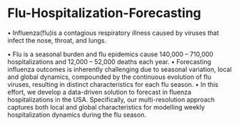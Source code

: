 # Flu-Hospitalization-Forecasting

• Influenza(flu)is a contagious respiratory illness caused by viruses that infect the nose, throat, and lungs.
  
• Flu is a seasonal burden and flu epidemics cause 140,000 – 710,000 hospitalizations and 12,000 – 52,000 deaths each year.
  • Forecasting influenza outcomes is inherently challenging due to seasonal variation, local and global dynamics, compounded by the continuous evolution of flu viruses, resulting in distinct characteristics for each flu season.
  • In this effort, we develop a data-driven solution to forecast in fluenza hospitalizations in the USA. Specifically, our multi-resolution approach captures both local and global characteristics for modelling weekly hospitalization dynamics during the flu season.
